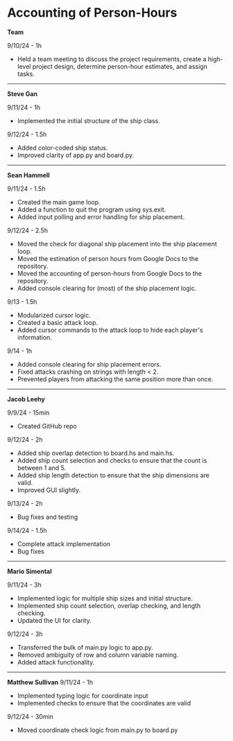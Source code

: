 # Accounting of Person-Hours

**Team**

9/10/24 - 1h

- Held a team meeting to discuss the project requirements, create a high-level project design, determine person-hour estimates, and assign tasks.

---

**Steve Gan**

9/11/24 - 1h

 - Implemented the initial structure of the ship class.

9/12/24 - 1.5h

 - Added color-coded ship status.
 - Improved clarity of app.py and board.py.
 
---

**Sean Hammell**

9/11/24 - 1.5h

- Created the main game loop.
- Added a function to quit the program using sys.exit.
- Added input polling and error handling for ship placement.

9/12/24 - 2.5h

- Moved the check for diagonal ship placement into the ship placement loop.
- Moved the estimation of person hours from Google Docs to the repository.
- Moved the accounting of person-hours from Google Docs to the repository.
- Added console clearing for (most) of the ship placement logic.

9/13 - 1.5h

- Modularized cursor logic.
- Created a basic attack loop.
- Added cursor commands to the attack loop to hide each player's information.

9/14 - 1h

- Added console clearing for ship placement errors.
- Fixed attacks crashing on strings with length < 2.
- Prevented players from attacking the same position more than once.

---

**Jacob Leehy**

9/9/24 - 15min

- Created GitHub repo

9/12/24 - 2h

- Added ship overlap detection to board.hs and main.hs.
- Added ship count selection and checks to ensure that the count is between 1 and 5.
- Added ship length detection to ensure that the ship dimensions are valid.
- Improved GUI slightly.

9/13/24 - 2h

- Bug fixes and testing

9/14/24 - 1.5h

- Complete attack implementation
- Bug fixes

---

**Mario Simental**

9/11/24 - 3h

- Implemented logic for multiple ship sizes and initial structure.
- Implemented ship count selection, overlap checking, and length checking.
- Updated the UI for clarity.

9/12/24 - 3h

 - Transferred the bulk of main.py logic to app.py.
 - Removed ambiguity of row and column variable naming.
 - Added attack functionality.

---

**Matthew Sullivan**
9/11/24 - 1h
- Implemented typing logic for coordinate input
- Implemented checks to ensure that the coordinates are valid

9/12/24 - 30min
- Moved coordinate check logic from main.py to board.py


